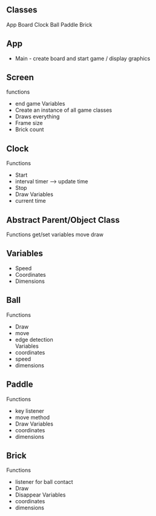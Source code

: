 ## Classes
App
Board
Clock
Ball
Paddle
Brick


## App
- Main - create board and start game / display graphics

## Screen
functions
- end game 
Variables
- Create an instance of all game classes
- Draws everything 
- Frame size
- Brick count  

## Clock
Functions 
- Start
-  interval timer —> update time
- Stop
- Draw
Variables
- current time 

## Abstract Parent/Object Class
Functions
get/set variables 
move
draw 

## Variables 
- Speed
- Coordinates
- Dimensions 


## Ball
Functions
- Draw
- move
- edge detection  
Variables
- coordinates 
- speed
- dimensions 

## Paddle
Functions
- key listener 
- move method 
- Draw
Variables
- coordinates 
- dimensions 

## Brick
Functions
- listener for ball contact
- Draw
- Disappear
Variables 
- coordinates 
- dimensions 

